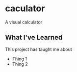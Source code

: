 # caculator
A visual calculator

## What I've Learned
This project has taught me about
- Thing 1
- Thing 2
